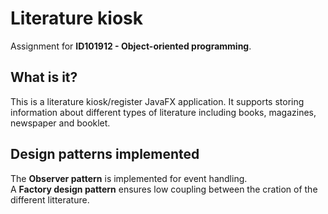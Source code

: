 # Literature kiosk

Assignment for **ID101912 - Object-oriented programming**.

## What is it?
This is a literature kiosk/register JavaFX application. It supports storing information about different types of literature including books, magazines, newspaper and booklet.

## Design patterns implemented
The **Observer pattern** is implemented for event handling.  
A **Factory design pattern** ensures low coupling between the cration of the different litterature.
